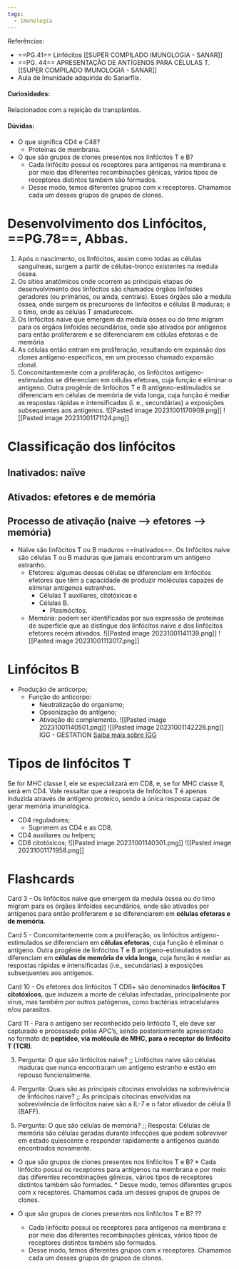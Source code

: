 ```yaml
---
tags:
  - imunologia
---
```

Referências: 
* ==PG.41== Linfócitos [[SUPER COMPILADO IMUNOLOGIA - SANAR]]
* ==PG. 44== APRESENTAÇÃO DE ANTÍGENOS  PARA CÉLULAS T. [[SUPER COMPILADO IMUNOLOGIA - SANAR]]
* Aula de Imunidade adquirida do Sanarflix. 
#### Curiosidades: 
Relacionados com a rejeição de transplantes. 
#### Dúvidas: 
* O que significa CD4 e C48? 
	* Proteínas de membrana. 
* O que são grupos de clones presentes nos linfócitos T e B? 
	* Cada linfócito possui os receptores para antígenos na membrana e por meio das diferentes recombinações gênicas, vários tipos de receptores distintos também são formados.  
	* Desse modo, temos diferentes grupos com x receptores. Chamamos cada um desses grupos de grupos de clones. 
# Desenvolvimento dos Linfócitos, ==PG.78==, Abbas. 
1. Após o nascimento, os linfócitos, assim como todas as células sanguíneas, surgem a  partir de células-tronco existentes na medula óssea.
2. Os sítios anatômicos onde ocorrem as principais etapas do desenvolvimento dos linfócitos são chamados órgãos linfoides geradores (ou primários, ou ainda, centrais). Esses órgãos são a medula óssea, onde surgem os precursores de linfócitos e células B maduras; e o timo, onde as células T amadurecem.
3. Os linfócitos naive que emergem da medula óssea ou do timo migram para os órgãos  linfoides secundários, onde são ativados por antígenos para então proliferarem e se diferenciarem em células efetoras e de memória
4. As células então entram em proliferação, resultando em expansão dos clones antígeno-específicos, em um processo  chamado expansão clonal.
5. Concomitantemente com a proliferação, os linfócitos antígeno-estimulados se   diferenciam em células efetoras, cuja função é eliminar o antígeno. Outra progênie de  linfócitos T e B antígeno-estimulados se diferenciam em células de memória de vida  longa, cuja função é mediar as respostas rápidas e intensificadas (i. e., secundárias) a exposições subsequentes aos antígenos.
![[Pasted image 20231001170909.png]]
![[Pasted image 20231001171124.png]]
# Classificação dos linfócitos
## Inativados: naïve
## Ativados: efetores e de memória
## Processo de ativação (naive --> efetores --> memória)
* Naïve são linfócitos T ou B maduros ==inativados==. Os linfócitos naive são células T ou B maduras que jamais encontraram um antígeno estranho.
	* Efetores: algumas dessas células se diferenciam em linfócitos efetores que têm a capacidade de produzir moléculas capazes de eliminar antígenos estranhos.
		* Células T auxiliares, citotóxicas e 
		* Células B. 
			* Plasmócitos. 
	* Memória: podem ser identificadas por sua expressão de proteínas de superfície que as distingue dos linfócitos naive e dos linfócitos efetores recém ativados.
![[Pasted image 20231001141139.png]]
![[Pasted image 20231001113017.png]]
# Linfócitos B
* Produção de anticorpo; 
	* Função do anticorpo: 
		* Neutralização do organismo; 
		* Opsonização do antígeno; 
		* Ativação do complemento.
![[Pasted image 20231001140501.png]]
![[Pasted image 20231001142226.png]]
IGG - GESTATION [Saiba mais sobre IGG](https://www.sciencedirect.com/topics/medicine-and-dentistry/immunoglobulin-g)
# Tipos de linfócitos T
Se for MHC classe I, ele se especializará em CD8, e, se for MHC classe II, será em CD4.
Vale ressaltar que a resposta de linfócitos T é apenas induzida através de antígeno proteico, sendo a única resposta capaz de gerar memória imunológica.
* CD4 reguladores; 
	* Suprimem as CD4 e as CD8. 
* CD4 auxiliares ou helpers; 
* CD8 citotóxicos; 
![[Pasted image 20231001140301.png]]
![[Pasted image 20231001171958.png]]
# Flashcards 

Card 3 - Os linfócitos naive que emergem da medula óssea ou do timo migram para os órgãos linfoides secundários, onde são ativados por antígenos para então proliferarem e se diferenciarem em **células efetoras e de memória**.

Card 5 - Concomitantemente com a proliferação, os linfócitos antígeno-estimulados se diferenciam em **células efetoras**, cuja função é eliminar o antígeno. Outra progênie de linfócitos T e B antígeno-estimulados se diferenciam em **células de memória de vida longa**, cuja função é mediar as respostas rápidas e intensificadas (i.e., secundárias) a exposições subsequentes aos antígenos.

Card 10 - Os efetores dos linfócitos T CD8+ são denominados **linfócitos T citotóxicos**, que induzem a morte de células infectadas, principalmente por vírus, mas também por outros patógenos, como bactérias intracelulares e/ou parasitos.

Card 11 - Para o antígeno ser reconhecido pelo linfócito T, ele deve ser capturado e processado pelas APC’s, sendo posteriormente apresentado no formato de **peptídeo, via molécula de MHC, para o receptor do linfócito T (TCR)**.

3. Pergunta: O que são linfócitos naive? ;; Linfócitos naive são células maduras que nunca encontraram um antígeno estranho e estão em repouso funcionalmente.

6. Pergunta: Quais são as principais citocinas envolvidas na sobrevivência de linfócitos naive? ;; As principais citocinas envolvidas na sobrevivência de linfócitos naive são a IL-7 e o fator ativador de célula B (BAFF).

10. Pergunta: O que são células de memória? ;; Resposta: Células de memória são células geradas durante infecções que podem sobreviver em estado quiescente e responder rapidamente a antígenos quando encontrados novamente.

* O que são grupos de clones presentes nos linfócitos T e B? * Cada linfócito possui os receptores para antígenos na membrana e por meio das diferentes recombinações gênicas, vários tipos de receptores distintos também são formados.  * Desse modo, temos diferentes grupos com x receptores. Chamamos cada um desses grupos de grupos de clones. 

* O que são grupos de clones presentes nos linfócitos T e B? ??
	* Cada linfócito possui os receptores para antígenos na membrana e por meio das diferentes recombinações gênicas, vários tipos de receptores distintos também são formados.  
	* Desse modo, temos diferentes grupos com x receptores. Chamamos cada um desses grupos de grupos de clones.